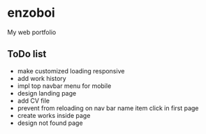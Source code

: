 # enzoboi

My web portfolio

## ToDo list
- make customized loading responsive
- add work history
- impl top navbar menu for mobile
- design landing page
- add CV file
- prevent from reloading on nav bar name item click in first page
- create works inside page
- design not found page